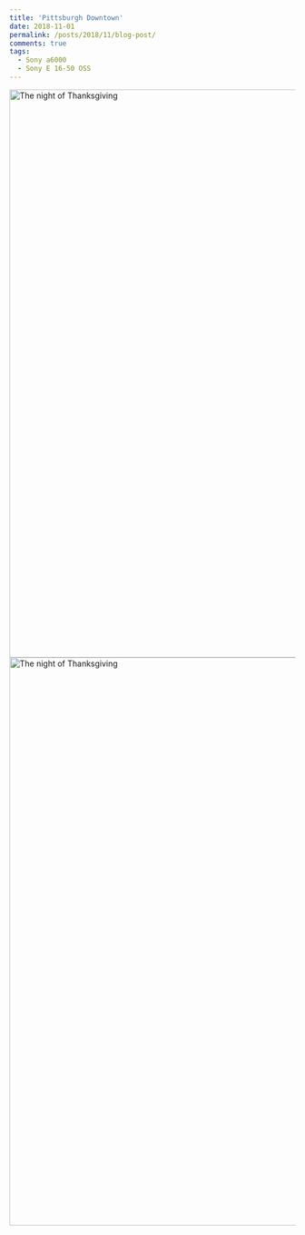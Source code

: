 ```yaml
---
title: 'Pittsburgh Downtown'
date: 2018-11-01
permalink: /posts/2018/11/blog-post/
comments: true
tags:
  - Sony a6000
  - Sony E 16-50 OSS
---
```


<img src="https://yangdsh.github.io/images/DSC00308x.jpg" width="1000" alt="The night of Thanksgiving"/>

<img src="https://yangdsh.github.io/images/DSC00322x.jpg" width="1000" alt="The night of Thanksgiving"/>
